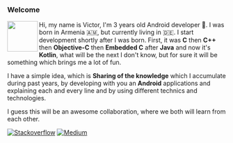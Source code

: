 ### Welcome

<a href="https://medium.com/@victor.apoyan" target="_blank">
  <img src="https://miro.medium.com/fit/c/120/120/1*ckSOjWw3RUQ-XWREAbExQw.jpeg" width="70" align="left">
</a>

Hi, my name is Victor, I'm 3 years old Android developer 👶. I was born in Armenia 🇦🇲, but currently living in 🇩🇪. I start development shortly after I was born. First, it was **C** then **C++** then **Objective-C** then **Embedded C** after **Java** and now it's **Kotlin**, what will be the next I don't know, but for sure it will be something which brings me a lot of fun.


I have a simple idea, which is **Sharing of the knowledge** which I accumulate during past years, by developing with you an **Android** applications and explaining each and every line and by using different technics and technologies. 


I guess this will be an awesome collaboration, where we both will learn from each other.

[![Stackoverflow](https://img.shields.io/badge/-stackoverflow-grey?logo=Stackoverflow)](https://stackoverflow.com/users/15856233/victor-apoyan)
[![Medium](https://img.shields.io/badge/-medium-grey?logo=medium)](	https://medium.com/@victor.apoyan)



<!---
victorapoyan/victorapoyan is a ✨ special ✨ repository because its `README.md` (this file) appears on your GitHub profile.
You can click the Preview link to take a look at your changes.
--->
